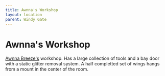 ```yaml
---
title: Awnna's Workshop
layout: location
parent: Windy Gate
---
```


# Awnna's Workshop
[Awnna Breeze's](/FATE_in_the_BAWG/PCs/awnna_breeze.html) workshop. Has a large collection of tools and a bay door with a static glitter removal system. A half completted set of wings hangs from a mount in the center of the room.
